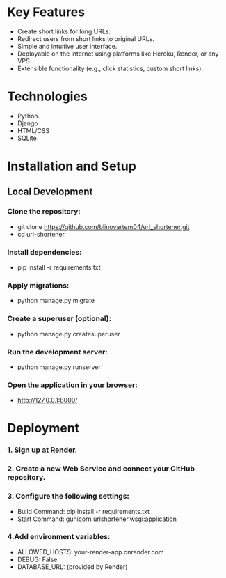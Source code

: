 # Key Features
* Create short links for long URLs.
* Redirect users from short links to original URLs.
* Simple and intuitive user interface.
* Deployable on the internet using platforms like Heroku, Render, or any VPS.
* Extensible functionality (e.g., click statistics, custom short links).

# Technologies
* Python.
* Django
* HTML/CSS
* SQLite
  
# Installation and Setup
## Local Development
### Clone the repository:
* git clone https://github.com/blinovartem04/url_shortener.git
* cd url-shortener
### Install dependencies:
* pip install -r requirements.txt
### Apply migrations:
* python manage.py migrate
### Create a superuser (optional):
* python manage.py createsuperuser
### Run the development server:
* python manage.py runserver
### Open the application in your browser:
* http://127.0.0.1:8000/

# Deployment
### 1. Sign up at Render.
### 2. Create a new Web Service and connect your GitHub repository.
### 3. Configure the following settings:
* Build Command: pip install -r requirements.txt
* Start Command: gunicorn urlshortener.wsgi:application
### 4.Add environment variables:
* ALLOWED_HOSTS: your-render-app.onrender.com
* DEBUG: False
* DATABASE_URL: (provided by Render)
